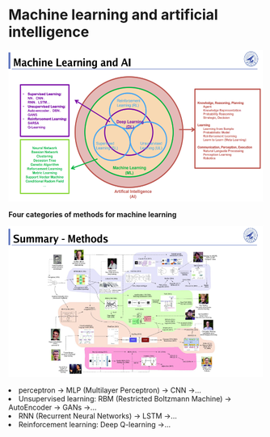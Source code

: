 # **Machine learning and artificial intelligence**

<p align="center">
  <img height="300" src="https://github.com/ER-lab/ML-DL_NWPU/blob/main/1_machine_learning_class/image/ml&ai_image.png" />
</p


## **Four categories of methods for machine learning**

<p align="left">
  <img height="300" src="https://github.com/ER-lab/ML-DL_NWPU/blob/main/1_machine_learning_class/image/ml_methods.png" />
</p

- perceptron -> MLP (Multilayer Perceptron) -> CNN ->...
- Unsupervised learning: RBM (Restricted Boltzmann Machine) -> AutoEncoder -> GANs ->...
- RNN (Recurrent Neural Networks) -> LSTM ->...
- Reinforcement learning: Deep Q-learning ->...